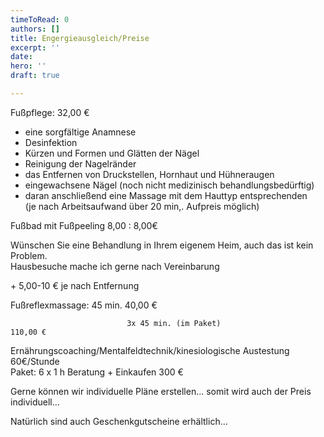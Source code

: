 ```yaml
---
timeToRead: 0
authors: []
title: Engergieausgleich/Preise
excerpt: ''
date: 
hero: ''
draft: true

---
```

Fußpflege:                                                                                                     32,00 €

* eine sorgfältige Anamnese
* Desinfektion
* Kürzen und Formen und Glätten der Nägel
* Reinigung der Nagelränder
* das Entfernen von Druckstellen, Hornhaut und Hühneraugen
* eingewachsene Nägel (noch nicht medizinisch behandlungsbedürftig)
* daran anschließend eine Massage mit dem Hauttyp entsprechenden  
  (je nach Arbeitsaufwand über 20 min,. Aufpreis möglich)

Fußbad mit Fußpeeling 8,00 :                                                                             8,00€

Wünschen Sie eine Behandlung in Ihrem eigenem Heim, auch das ist kein Problem.  
Hausbesuche mache ich gerne nach Vereinbarung

\+ 5,00-10 € je nach Entfernung

Fußreflexmassage: 45 min.                                                                             40,00 €

                              3x 45 min. (im Paket)                                                      110,00 € 

Ernährungscoaching/Mentalfeldtechnik/kinesiologische Austestung 60€/Stunde  
Paket: 6 x 1 h Beratung + Einkaufen 300 €

Gerne können wir individuelle Pläne erstellen… somit wird auch der Preis individuell…

Natürlich sind auch Geschenkgutscheine erhältlich…